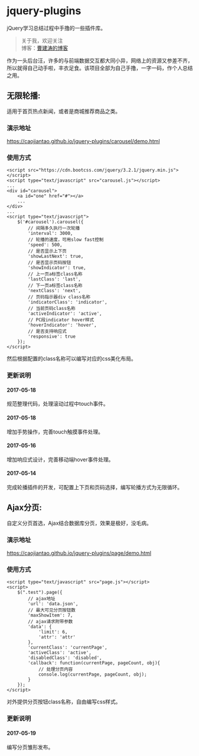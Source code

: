 # jquery-plugins
jQuery学习总结过程中手撸的一些插件库。

> 关于我，欢迎关注  
  博客：[曹建涛的博客](http://www.wulitao.xyz)

作为一头后台汪，许多的与前端数据交互都大同小异，网络上的资源又参差不齐，所以就得自己动手啦，丰衣足食。该项目全部为自己手撸，一字一码，作个人总结之用。

## 无限轮播:  

适用于首页热点新闻，或者是商城推荐商品之类。

### 演示地址

https://caojiantao.github.io/jquery-plugins/carousel/demo.html

### 使用方式

```
<script src="https://cdn.bootcss.com/jquery/3.2.1/jquery.min.js"></script>
<script type="text/javascript" src="carousel.js"></script>
...
<div id="carousel">
    <a id="one" href="#"></a>
    ...
</div>
...
<script type="text/javascript">
    $('#carousel').carousel({
        // 间隔多久执行一次轮播
        'interval': 3000,
        // 轮播的速度，可用slow fast控制
        'speed': 500,
        // 是否显示上下页
        'showLastNext': true,
        // 是否显示页码按钮
        'showIndicator': true,
        // 上一页a标签class名称
        'lastClass': 'last',
        // 下一页a标签class名称
        'nextClass': 'next',
        // 页码指示器div class名称
        'indicatorClass': 'indicator',
        // 当前页码class名称
        'activeIndicator': 'active',
        // PC段indicator hover样式
        'hoverIndicator': 'hover',
        // 是否支持响应式
        'responsive': true
    });
</script>
```
然后根据配置的class名称可以编写对应的css美化布局。

### 更新说明

#### 2017-05-18

规范整理代码，处理滚动过程中touch事件。

#### 2017-05-18

增加手势操作，完善touch触摸事件处理。

#### 2017-05-16

增加响应式设计，完善移动端hover事件处理。

#### 2017-05-14

完成轮播插件的开发，可配置上下页和页码选择，编写轮播方式为无限循环。

## Ajax分页:  

自定义分页首选，Ajax结合数据库分页，效果是极好，没毛病。

### 演示地址

https://caojiantao.github.io/jquery-plugins/page/demo.html

### 使用方式

```
<script type="text/javascript" src="page.js"></script>
<script>
    $(".test").page({
        // ajax地址
        'url': 'data.json',
        // 最大可见分页按钮数
        'maxShowItem': 7,
        // ajax请求附带参数
        'data': {
            'limit': 6,
            'attr': 'attr'
        },
        'currentClass': 'currentPage',
        'activeClass': 'active',
        'disabledClass': 'disabled',
        'callback': function(currentPage, pageCount, obj){
            // 处理分页内容
            console.log(currentPage, pageCount, obj);
        }
    });
</script>
```
对外提供分页按钮class名称，自由编写css样式。

### 更新说明

#### 2017-05-19

编写分页雏形发布。
